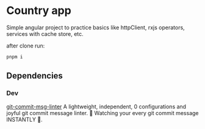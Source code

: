 # Country app

Simple angular project to practice basics like httpClient, rxjs operators, services with cache store, etc.

after clone run:

```bash
pnpm i
```

## Dependencies

### Dev

[git-commit-msg-linter](https://www.npmjs.com/package/git-commit-msg-linter)
A lightweight, independent, 0 configurations and joyful git commit message linter.
👀 Watching your every git commit message INSTANTLY 🚀.
